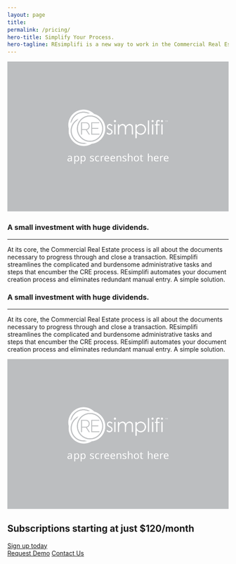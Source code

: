 ```yaml
---
layout: page
title:
permalink: /pricing/
hero-title: Simplify Your Process.
hero-tagline: REsimplifi is a new way to work in the Commercial Real Estate Industry.
---
```


<section>
  <article>
    <img src="../images/app-screenshot-placeholder.svg" alt="">
  </article>
  <article>
    <h1>A small investment with huge dividends.</h1><hr>
    <p>At its core, the Commercial Real Estate process is all about the documents necessary to progress through and close a transaction. REsimplifi streamlines the complicated and burdensome administrative tasks and steps that encumber the CRE process. REsimplifi automates your document creation process and eliminates redundant manual entry. A simple solution. </p>
  </article>
</section>

<section>
  <article>
    <h1>A small investment with huge dividends.</h1><hr>
    <p>At its core, the Commercial Real Estate process is all about the documents necessary to progress through and close a transaction. REsimplifi streamlines the complicated and burdensome administrative tasks and steps that encumber the CRE process. REsimplifi automates your document creation process and eliminates redundant manual entry. A simple solution. </p>
  </article>
  <article>
    <img src="../images/app-screenshot-placeholder.svg" alt="">
  </article>
</section>

<section class="col-1">
  <h1>Subscriptions starting at just $120/month</h1>
  <a href="" class="button big-button">Sign up today</a>
  <div class="button-group">
    <a href="" class="button">Request Demo</a>
    <a href="" class="button">Contact Us</a>
  </div>
</section>
